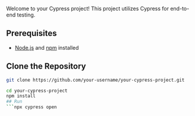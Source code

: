 
Welcome to your Cypress project! This project utilizes Cypress for end-to-end testing.

## Prerequisites
- [Node.js](https://nodejs.org/) and [npm](https://www.npmjs.com/) installed

## Clone the Repository
```bash
git clone https://github.com/your-username/your-cypress-project.git

cd your-cypress-project
npm install
## Run
```npx cypress open

